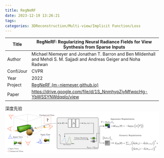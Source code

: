 ```yaml
---
title: RegNeRF
date: 2023-12-19 13:26:21
tags: 
categories: 3DReconstruction/Multi-view/Implicit Function/Loss
---
```


| Title     | RegNeRF: Regularizing Neural Radiance Fields for View Synthesis from Sparse Inputs                                    |
| --------- | --------------------------------------------------------------------------------------------------------------------- |
| Author    | Michael Niemeyer and Jonathan T. Barron and Ben Mildenhall and Mehdi S. M. Sajjadi and Andreas Geiger and Noha Radwan |
| Conf/Jour | CVPR                                                                                                                  |
| Year      | 2022                                                                                                                  |
| Project   | [RegNeRF (m-niemeyer.github.io)](https://m-niemeyer.github.io/regnerf/)                                               |
| Paper     | https://drive.google.com/file/d/1S_NnmhypZjyMfwqcHg-YbWSSYNWdqqlo/view                                                |

深度先验
![image.png|666](https://raw.githubusercontent.com/qiyun71/Blog_images/main/MyBlogPic/202403/20240827225000.png)


<!-- more -->

